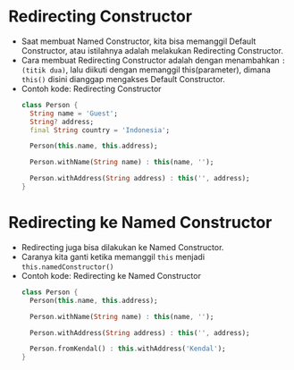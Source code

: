 # Redirecting Constructor
* Saat membuat Named Constructor, kita bisa memanggil Default Constructor, atau istilahnya adalah melakukan Redirecting Constructor.
* Cara membuat Redirecting Constructor adalah dengan menambahkan ``` :(titik dua) ```, lalu diikuti dengan memanggil this(parameter), dimana ``` this() ``` disini dianggap mengakses Default Constructor.
* Contoh kode: Redirecting Constructor
  ```dart
  class Person {
    String name = 'Guest';
    String? address;
    final String country = 'Indonesia';

    Person(this.name, this.address);

    Person.withName(String name) : this(name, '');

    Person.withAddress(String address) : this('', address);
  }
  ```

# Redirecting ke Named Constructor
* Redirecting juga bisa dilakukan ke Named Constructor.
* Caranya kita ganti ketika memanggil ``` this ``` menjadi ``` this.namedConstructor() ```
* Contoh kode: Redirecting ke Named Constructor
  ```dart
  class Person {
    Person(this.name, this.address);

    Person.withName(String name) : this(name, '');

    Person.withAddress(String address) : this('', address);

    Person.fromKendal() : this.withAddress('Kendal');
  }
  ```